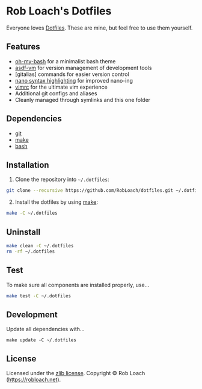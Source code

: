 # Rob Loach's Dotfiles

Everyone loves [Dotfiles](http://dotfiles.github.io). These are mine, but feel free to use them yourself.

## Features

- [oh-my-bash](https://github.com/ohmybash/oh-my-bash) for a minimalist bash theme
- [asdf-vm](https://asdf-vm.com/) for version management of development tools
- [gitalias] commands for easier version control
- [nano syntax highlighting](https://github.com/galenguyer/nano-syntax-highlighting) for improved nano-ing
- [vimrc](https://github.com/amix/vimrc/) for the ultimate vim experience
- Additional git configs and aliases
- Cleanly managed through symlinks and this one folder

## Dependencies

* [git](http://git-scm.com)
* [make](http://gnu.org/software/make)
* [bash](https://www.gnu.org/software/bash/)

## Installation

1. Clone the repository into `~/.dotfiles`:
  ``` bash
  git clone --recursive https://github.com/RobLoach/dotfiles.git ~/.dotfiles
  ```

2. Install the dotfiles by using [make](http://www.gnu.org/software/make/):
  ``` bash
  make -C ~/.dotfiles
  ```

## Uninstall

``` bash
make clean -C ~/.dotfiles
rm -rf ~/.dotfiles
```

## Test

To make sure all components are installed properly, use...
```sh
make test -C ~/.dotfiles
```

## Development

Update all dependencies with...
```
make update -C ~/.dotfiles
```

## License

Licensed under the [zlib license](LICENSE). Copyright &copy; Rob Loach (https://robloach.net).

